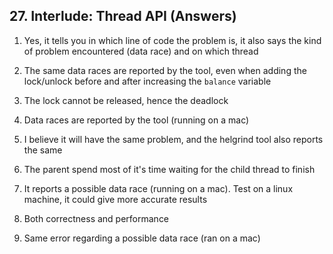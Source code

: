 ## 27. Interlude: Thread API (Answers)

1. Yes, it tells you in which line of code the problem is, it also says the kind of problem encountered (data race) and on which thread

2. The same data races are reported by the tool, even when adding the lock/unlock before and after increasing the `balance` variable

3. The lock cannot be released, hence the deadlock

4. Data races are reported by the tool (running on a mac)

5. I believe it will have the same problem, and the helgrind tool also reports the same

6. The parent spend most of it's time waiting for the child thread to finish

7. It reports a possible data race (running on a mac). Test on a linux machine, it could give more accurate results

8. Both correctness and performance

9. Same error regarding a possible data race (ran on a mac)
